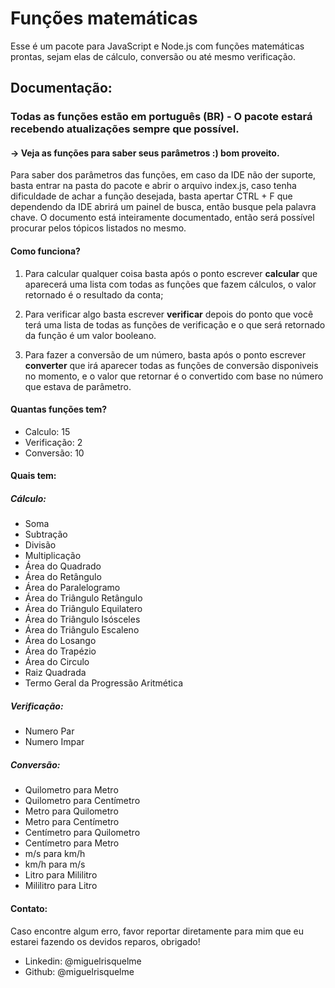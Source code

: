 # Funções matemáticas
Esse é um pacote para JavaScript e Node.js com funções matemáticas prontas, sejam elas de cálculo, conversão ou até mesmo verificação.

## Documentação:
### Todas as funções estão em português (BR) - O pacote estará recebendo atualizações sempre que possível.
#### -> Veja as funções para saber seus parâmetros :) bom proveito.
Para saber dos parâmetros das funções, em caso da IDE não der suporte, basta entrar na pasta do pacote e abrir o arquivo index.js, caso tenha dificuldade de achar a função desejada, basta apertar CTRL + F que dependendo da IDE abrirá um painel de busca, então busque pela palavra chave. O documento está inteiramente documentado, então será possível procurar pelos tópicos listados no mesmo.

#### Como funciona?

1. Para calcular qualquer coisa basta após o ponto escrever <b>calcular</b> que aparecerá uma lista com todas as funções que fazem cálculos, o valor retornado é o resultado da conta;

2. Para verificar algo basta escrever <b>verificar</b> depois do ponto que você terá uma lista de todas as funções de verificação e o que será retornado da função é um valor booleano.

3. Para fazer a conversão de um número, basta após o ponto escrever <b>converter</b> que irá aparecer todas as funções de conversão disponiveis no momento, e o valor que retornar é o convertido com base no número que estava de parâmetro.

#### Quantas funções tem?
- Calculo: 15
- Verificação: 2
- Conversão: 10

#### Quais tem:

##### Cálculo:
- Soma
- Subtração
- Divisão
- Multiplicação
- Área do Quadrado
- Área do Retângulo
- Área do Paralelogramo
- Área do Triângulo Retângulo
- Área do Triângulo Equilatero
- Área do Triângulo Isósceles
- Área do Triângulo Escaleno
- Área do Losango
- Área do Trapézio
- Área do Circulo
- Raiz Quadrada
- Termo Geral da Progressão Aritmética

##### Verificação:

- Numero Par
- Numero Impar

##### Conversão:

- Quilometro para Metro
- Quilometro para Centímetro
- Metro para Quilometro
- Metro para Centímetro
- Centímetro para Quilometro
- Centímetro para Metro
- m/s para km/h
- km/h para m/s
- Litro para Mililitro
- Mililitro para Litro

#### Contato:
Caso encontre algum erro, favor reportar diretamente para mim que eu estarei fazendo os devidos reparos, obrigado!
- Linkedin: @miguelrisquelme
- Github: @miguelrisquelme
